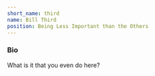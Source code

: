 ```yaml
---
short_name: third
name: Bill Third
position: Being Less Important than the Others
---
```

### Bio
What is it that you even do here?
